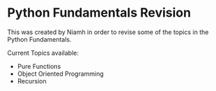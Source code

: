 # Python Fundamentals Revision

This was created by Niamh in order to revise some of the topics in the Python Fundamentals. 

Current Topics available: 

- Pure Functions
- Object Oriented Programming
- Recursion